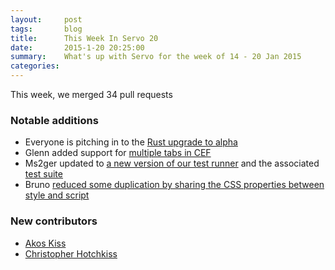 ```yaml
---
layout:     post
tags:       blog
title:      This Week In Servo 20
date:       2015-1-20 20:25:00
summary:    What's up with Servo for the week of 14 - 20 Jan 2015
categories: 
---
```


This week, we merged 34 pull requests

### Notable additions

 - Everyone is pitching in to the [Rust upgrade to alpha](https://github.com/servo/servo/compare/rustup_20150109)
 - Glenn added support for [multiple tabs in CEF](https://github.com/servo/servo/pull/4583)
 - Ms2ger updated  to [a new version of our test runner](https://github.com/servo/servo/pull/4624) and the associated [test suite](https://github.com/servo/servo/pull/4629)
 - Bruno [reduced some duplication  by sharing the CSS properties between style and script](https://github.com/servo/servo/pull/4667)


### New contributors

 - [Akos Kiss](https://github.com/akiss77)
 - [Christopher Hotchkiss](https://github.com/chotchki)

